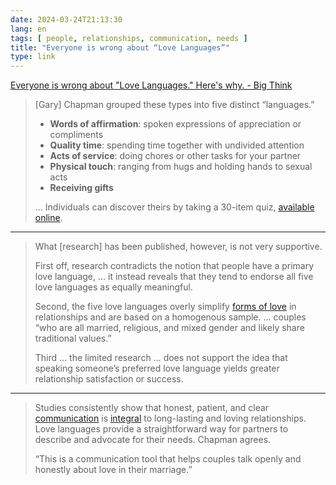 ```yaml
---
date: 2024-03-24T21:13:30
lang: en
tags: [ people, relationships, communication, needs ]
title: "Everyone is wrong about “Love Languages”"
type: link
---
```


[Everyone is wrong about "Love Languages." Here's why. - Big Think](https://bigthink.com/neuropsych/everyone-is-wrong-about-love-languages-heres-why/)

> [Gary] Chapman grouped these types into five distinct “languages.”
>
> * **Words of affirmation**: spoken expressions of appreciation or compliments
> * **Quality time**: spending time together with undivided attention
> * **Acts of service**: doing chores or other tasks for your partner
> * **Physical touch**: ranging from hugs and holding hands to sexual acts
> * **Receiving gifts**
>
> … Individuals can discover theirs by taking a 30-item quiz, [available online](https://5lovelanguages.com/quizzes).

---

> What [research] has been published, however, is not very supportive.
>
> First off, research contradicts the notion that people have a primary love language, … it instead reveals that they tend to endorse all five love languages as equally meaningful.
>
> Second, the five love languages overly simplify [forms of love](https://bigthink.com/neuropsych/where-is-love-felt-bod/) in relationships and are based on a homogenous sample. … couples “who are all married, religious, and mixed gender and likely share traditional values.”
>
> Third … the limited research … does not support the idea that speaking someone’s preferred love language yields greater relationship satisfaction or success.

---

> Studies consistently show that honest, patient, and clear [communication](https://oscr.umich.edu/article/healthy-relationships-through-communication) is [integral](https://www.realclearscience.com/journal_club/2016/04/11/study_reveals_habits_of_sexually_satisfied_couples.html) to long-lasting and loving relationships. Love languages provide a straightforward way for partners to describe and advocate for their needs. Chapman agrees.
>
> “This is a communication tool that helps couples talk openly and honestly about love in their marriage.”
